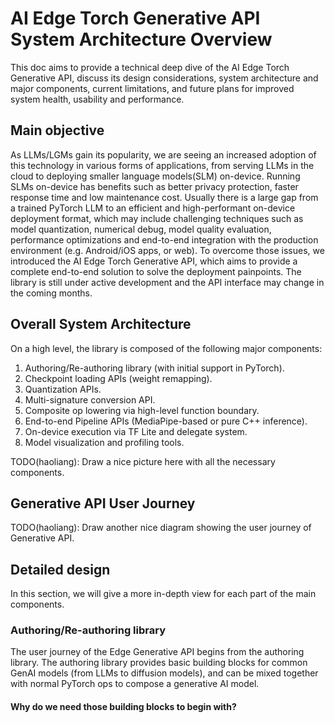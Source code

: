 # AI Edge Torch Generative API System Architecture Overview

This doc aims to provide a technical deep dive of the AI Edge Torch Generative API, discuss its design considerations, system architecture and major components, current limitations, and future plans for improved system health, usability and performance.

## Main objective

As LLMs/LGMs gain its popularity, we are seeing an increased adoption of this technology in various forms of applications, from serving LLMs in the cloud to deploying smaller language models(SLM) on-device. Running SLMs on-device has benefits such as better privacy protection, faster response time and low maintenance cost. Usually there is a large gap from a trained PyTorch LLM to an efficient and high-performant on-device deployment format, which may include challenging techniques such as model quantization, numerical debug, model quality evaluation, performance optimizations and end-to-end integration with the production environment (e.g. Android/iOS apps, or web). To overcome those issues, we introduced the AI Edge Torch Generative API, which aims to provide a complete end-to-end solution to solve the deployment painpoints. The library is still under active development and the API interface may change in the coming months.

## Overall System Architecture

On a high level, the library is composed of the following major components:
1) Authoring/Re-authoring library (with initial support in PyTorch).
2) Checkpoint loading APIs (weight remapping).
3) Quantization APIs.
4) Multi-signature conversion API.
5) Composite op lowering via high-level function boundary.
6) End-to-end Pipeline APIs (MediaPipe-based or pure C++ inference).
7) On-device execution via TF Lite and delegate system.
8) Model visualization and profiling tools.

TODO(haoliang): Draw a nice picture here with all the necessary components.

## Generative API User Journey

TODO(haoliang): Draw another nice diagram showing the user journey of Generative API.

## Detailed design

In this section, we will give a more in-depth view for each part of the main components.

### Authoring/Re-authoring library

The user journey of the Edge Generative API begins from the authoring library. The authoring library provides basic building blocks for common GenAI models (from LLMs to diffusion models), and can be mixed together with normal PyTorch ops to compose a generative AI model.

#### Why do we need those building blocks to begin with?

